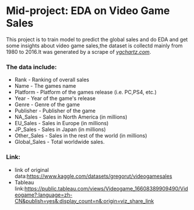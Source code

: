 # Mid-project: EDA on Video Game Sales 
This project is to train model to predict the global sales and do EDA and get some insights about video game sales,the dataset is collectd mainly from 1980 to 2016.It was generated by a scrape of *[vgchartz.com](https://www.vgchartz.com/)*.

### The data include:
* Rank - Ranking of overall sales
* Name - The games name
* Platform - Platform of the games release (i.e. PC,PS4, etc.)
* Year - Year of the game's release
* Genre - Genre of the game
* Publisher - Publisher of the game
* NA_Sales - Sales in North America (in millions)
* EU_Sales - Sales in Europe (in millions)
* JP_Sales - Sales in Japan (in millions)
* Other_Sales - Sales in the rest of the world (in millions)
* Global_Sales - Total worldwide sales.


### Link:
* link of original data:https://www.kaggle.com/datasets/gregorut/videogamesales
* Tableau link:https://public.tableau.com/views/Videogame_16608389909490/Videogame?:language=zh-CN&publish=yes&:display_count=n&:origin=viz_share_link